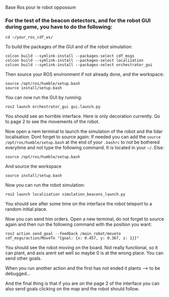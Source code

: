 Base Ros pour le robot oppossum



### For the test of the beacon detectors, and for the robot GUI during game, you have to do the following: 

```
cd ~/your_ros_cdf_ws/
```

To build the packages of the GUI and of the robot simulation:

```
colcon build --symlink-install --packages-select cdf_msgs
colcon build --symlink-install --packages-select localization
colcon build --symlink-install --packages-select orchestrator_gui
```

Then source your ROS environment if not already done, and the workspace:

```
source /opt/ros/humble/setup.bash
source install/setup.bash
```

You can now run the GUI by running:

```
ros2 launch orchestrator_gui gui.launch.py
```

You should see an horrible interface. Here is only decoration currently. Go to page 2 to see the movements of the robot.

Now open a nem terminal to launch the simulation of the robot and the lidar localisation. Dont forget to source again:
If needed you can add the `source /opt/ros/humble/setup.bash` at the end of your `.bashrc` to not be bothered everytime and not type the following command. It is located in your `~/`. Else:
```
source /opt/ros/humble/setup.bash
```

And source the workspace
```
source install/setup.bash
```

Now you can run the robot simulation: 

```
ros2 launch localization simulation_beacons_launch.py
```

You should see after some time on the interface the robot teleport to a random initial place. 

Now you can send him orders. Open a new terminal, do not forget to source again and then run the following command with the position you want: 

```
ros2 action send_goal --feedback /main_robot/moveto cdf_msgs/action/MoveTo "{goal: {x: 0.457, y: 0.367, z: 1}}"
```

You should see the robot moving on the board. Not really functional, so it can plant, and axis arent set well so maybe 0 is at the wrong place. You can send other goals. 

When you run another action and the first has not ended it plants --> to be debugged... 

And the final thing is that if you are on the page 2 of the interface you can also send goals clicking on the map and the robot should follow. 